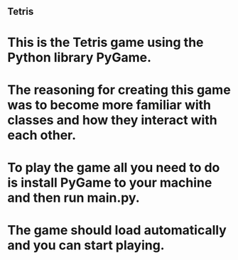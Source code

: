 ## Tetris
#
# This is the Tetris game using the Python library PyGame.
# The reasoning for creating this game was to become more familiar with classes and how they interact with each other.
#
# To play the game all you need to do is install PyGame to your machine and then run main.py.
# The game should load automatically and you can start playing.